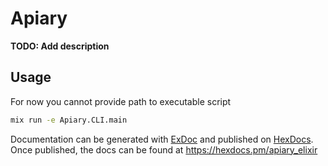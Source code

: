 # Apiary

**TODO: Add description**

## Usage

For now you cannot provide path to executable script

```bash
mix run -e Apiary.CLI.main
```

Documentation can be generated with [ExDoc](https://github.com/elixir-lang/ex_doc)
and published on [HexDocs](https://hexdocs.pm). Once published, the docs can
be found at <https://hexdocs.pm/apiary_elixir>


